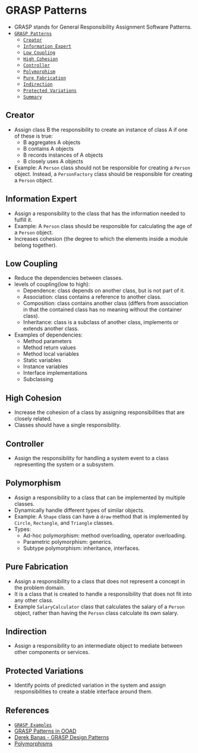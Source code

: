 # GRASP Patterns
- GRASP stands for General Responsibility Assignment Software Patterns.
- [`GRASP Patterns`](#grasp-patterns)
  - [`Creator`](#creator)
  - [`Information Expert`](#information-expert)
  - [`Low Coupling`](#low-coupling)
  - [`High Cohesion`](#high-cohesion)
  - [`Controller`](#controller)
  - [`Polymorphism`](#polymorphism)
  - [`Pure Fabrication`](#pure-fabrication)
  - [`Indirection`](#indirection)
  - [`Protected Variations`](#protected-variations)
  - [`Summary`](#summary)

## Creator
- Assign class B the responsibility to create an instance of class A if one of these is true:
  - B aggregates A objects
  - B contains A objects
  - B records instances of A objects
  - B closely uses A objects
- Example: A `Person` class should not be responsible for creating a `Person` object. Instead, a `PersonFactory` class should be responsible for creating a `Person` object.

## Information Expert
- Assign a responsibility to the class that has the information needed to fulfill it.
- Example: A `Person` class should be responsible for calculating the age of a `Person` object.
- Increases cohesion (the degree to which the elements inside a module belong together).

## Low Coupling
- Reduce the dependencies between classes.
- levels of coupling(low to high):
  - Dependence: class depends on another class, but is not part of it.
  - Association: class contains a reference to another class.
  - Composition: class contains another class (differs from association in that the contained class has no meaning without the container class).
  - Inheritance: class is a subclass of another class, implements or extends another class.
- Examples of dependencies:
  - Method parameters
  - Method return values
  - Method local variables
  - Static variables
  - Instance variables
  - Interface implementations
  - Subclassing

## High Cohesion
- Increase the cohesion of a class by assigning responsibilities that are closely related.
- Classes should have a single responsibility.

## Controller
- Assign the responsibility for handling a system event to a class representing the system or a subsystem.

## Polymorphism
- Assign a responsibility to a class that can be implemented by multiple classes.
- Dynamically handle different types of similar objects.
- Example: A `Shape` class can have a `draw` method that is implemented by `Circle`, `Rectangle`, and `Triangle` classes.
- Types:
  - Ad-hoc polymorphism: method overloading, operator overloading.
  - Parametric polymorphism: generics.
  - Subtype polymorphism: inheritance, interfaces.

## Pure Fabrication
- Assign a responsibility to a class that does not represent a concept in the problem domain.
- It is a class that is created to handle a responsibility that does not fit into any other class.
- Example `SalaryCalculator` class that calculates the salary of a `Person` object, rather than having the `Person` class calculate its own salary.

## Indirection
- Assign a responsibility to an intermediate object to mediate between other components or services.

## Protected Variations
- Identify points of predicted variation in the system and assign responsibilities to create a stable interface around them.


## References

- [`GRASP Examples`](https://www.kamilgrzybek.com/blog/posts/grasp-explained)
- [GRASP Patterns in OOAD](https://www.geeksforgeeks.org/grasp-design-principles-in-ooad/)
- [Derek Banas - GRASP Design Patterns](https://youtu.be/9Y2mZger8kE?si=GH9ufrVejfNlBp4d)
- [Polymorphisms](https://www.geeksforgeeks.org/ad-hoc-inclusion-parametric-coercion-polymorphisms/)